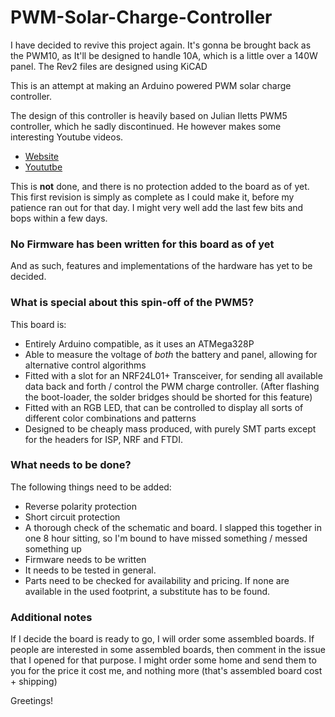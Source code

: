 # PWM-Solar-Charge-Controller

I have decided to revive this project again. It's gonna be brought back as the PWM10, as It'll be designed to handle 10A, which is a little over a 140W panel.
The Rev2 files are designed using KiCAD

This is an attempt at making an Arduino powered PWM solar charge controller.

The design of this controller is heavily based on Julian Iletts PWM5 controller, which he sadly discontinued.
He however makes some interesting Youtube videos.

  * [Website](http://256.co.uk)
  * [Yoututbe](https://www.youtube.com/user/julius256)

This is **not** done, and there is no protection added to the board as of yet.
This first revision is simply as complete as I could make it, before my patience ran out for that day.
I might very well add the last few bits and bops within a few days.

### No Firmware has been written for this board as of yet
And as such, features and implementations of the hardware has yet to be decided.

### What is special about this spin-off of the PWM5?
This board is:
  * Entirely Arduino compatible, as it uses an ATMega328P
  * Able to measure the voltage of *both* the battery and panel, allowing for alternative control algorithms
  * Fitted with a slot for an NRF24L01+ Transceiver, for sending all available data back and forth / control the PWM charge controller. (After flashing the boot-loader, the solder bridges should be shorted for this feature)
  * Fitted with an RGB LED, that can be controlled to display all sorts of different color combinations and patterns
  * Designed to be cheaply mass produced, with purely SMT parts except for the headers for ISP, NRF and FTDI.

### What needs to be done?
The following things need to be added:
  * Reverse polarity protection
  * Short circuit protection
  * A thorough check of the schematic and board. I slapped this together in one 8 hour sitting, so I'm bound to have missed something / messed something up
  * Firmware needs to be written
  * It needs to be tested in general.
  * Parts need to be checked for availability and pricing. If none are available in the used footprint, a substitute has to be found.


### Additional notes
If I decide the board is ready to go, I will order some assembled boards. If people are interested in some assembled boards, then comment in the issue that I opened for that purpose. I might order some home and send them to you for the price it cost me, and nothing more (that's assembled board cost + shipping)

Greetings!
